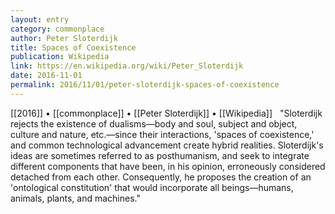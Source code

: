 ```yaml
---
layout: entry
category: commonplace
author: Peter Sloterdijk
title: Spaces of Coexistence
publication: Wikipedia
link: https://en.wikipedia.org/wiki/Peter_Sloterdijk
date: 2016-11-01
permalink: 2016/11/01/peter-sloterdijk-spaces-of-coexistence
---
```


[[2016]] • [[commonplace]] • [[Peter Sloterdijk]] • [[Wikipedia]]
 
"Sloterdijk rejects the existence of dualisms—body and soul, subject and object, culture and nature, etc.—since their interactions, 'spaces of coexistence,' and common technological advancement create hybrid realities. Sloterdijk's ideas are sometimes referred to as posthumanism, and seek to integrate different components that have been, in his opinion, erroneously considered detached from each other. Consequently, he proposes the creation of an 'ontological constitution' that would incorporate all beings—humans, animals, plants, and machines."